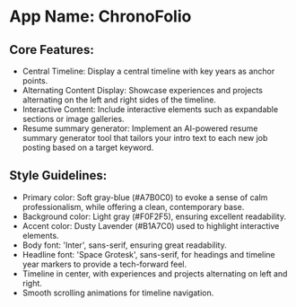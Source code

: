 # **App Name**: ChronoFolio

## Core Features:

- Central Timeline: Display a central timeline with key years as anchor points.
- Alternating Content Display: Showcase experiences and projects alternating on the left and right sides of the timeline.
- Interactive Content: Include interactive elements such as expandable sections or image galleries.
- Resume summary generator: Implement an AI-powered resume summary generator tool that tailors your intro text to each new job posting based on a target keyword.

## Style Guidelines:

- Primary color: Soft gray-blue (#A7B0C0) to evoke a sense of calm professionalism, while offering a clean, contemporary base.
- Background color: Light gray (#F0F2F5), ensuring excellent readability.
- Accent color: Dusty Lavender (#B1A7C0) used to highlight interactive elements.
- Body font: 'Inter', sans-serif, ensuring great readability.
- Headline font: 'Space Grotesk', sans-serif, for headings and timeline year markers to provide a tech-forward feel.
- Timeline in center, with experiences and projects alternating on left and right.
- Smooth scrolling animations for timeline navigation.